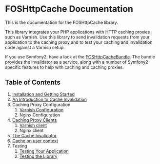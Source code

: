 FOSHttpCache Documentation
==========================

This is the documentation for the FOSHttpCache library.

This library integrates your PHP applications with HTTP caching proxies such as
Varnish. Use this library to send invalidation requests from your application
to the caching proxy and to test your caching and invalidation code against a
Varnish setup.

If you use Symfony2, have a look at the
[FOSHttpCacheBundle](https://github.com/FriendsOfSymfony/FOSHttpCacheBundle).
The bundle provides the invalidator as a service, along with a number of
Symfony2-specific features to help with caching and caching proxies.

Table of Contents
-----------------

1. [Installation and Getting Started](installation.md)
2. [An Introduction to Cache Invalidation](invalidation-introduction.md)
3. Caching Proxy Configuration
   1. [Varnish Configuration](varnish-configuration.md)
   2. Nginx Configuration
4. [Caching Proxy Clients](proxy-clients.md)
   1. [Varnish client](varnish-client.md)
   2. Nginx client
5. [The Cache Invalidator](cache-invalidator.md)
6. [Cache on user context](user-context.md)
7. Testing
   1. [Testing Your Application](testing-your-application.md)
   2. [Testing the Library](testing-the-library.md)